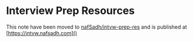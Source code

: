 Interview Prep Resources
========================

This note have been moved to 
[nafSadh/intvw-prep-res](https://github.com/nafSadh/intvw-prep-res) 
and is published at [https://intvw.nafsadh.com]() 
